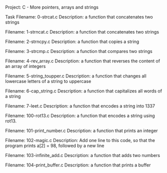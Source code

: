 Project: C - More pointers, arrays and strings

Task
Filename: 0-strcat.c
Description: a function that concatenates two strings

Filename: 1-strncat.c
Description: a function that concatenates two strings

Filename: 2-strncpy.c
Description: a function that copies a string

Filename: 3-strcmp.c
Description:  a function that compares two strings

Filename: 4-rev_array.c
Description: a function that reverses the content of an array of integers

Filename: 5-string_toupper.c
Description: a function that changes all lowercase letters of a string to uppercase

Filename: 6-cap_string.c
Description: a function that capitalizes all words of a string

Filename: 7-leet.c
Description:  a function that encodes a string into 1337

Filename: 100-rot13.c
Description: a function that encodes a string using rot13.

Filename: 101-print_number.c
Description: a function that prints an integer

Filename: 102-magic.c
Description: Add one line to this code, so that the program prints a[2] = 98, followed by a new line

Filename: 103-infinite_add.c
Description: a function that adds two numbers

Filename: 104-print_buffer.c
Description:  a function that prints a buffer
